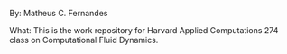 By: Matheus C. Fernandes

What: This is the work repository for Harvard Applied Computations 274 class on Computational Fluid Dynamics.